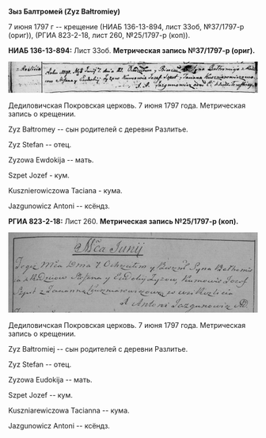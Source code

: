 **Зыз Балтромей (Zyz Bałtromiey)**

7 июня 1797 г -- крещение (НИАБ 136-13-894, лист 33об, №37/1797-р
(ориг)), (РГИА 823-2-18, лист 260, №25/1797-р (коп)).

**НИАБ 136-13-894:** Лист 33об. **Метрическая запись №37/1797-р
(ориг).**

![](./media/97dd11ee3d4fbc676536255cf49e1df9528c9958.png)

Дедиловичская Покровская церковь. 7 июня 1797 года. Метрическая запись о
крещении.

Zyz Bałtromey -- сын родителей с деревни Разлитье.

Zyz Stefan -- отец.

Zyzowa Ewdokija -- мать.

Szpet Jozef - кум.

Kusznierowiczowa Taciana - кума.

Jazgunowicz Antoni -- ксёндз.

**РГИА 823-2-18:** Лист 260. **Метрическая запись №25/1797-р (коп).**

![](./media/53aab7cb2ffd4833283ccc68baf5dc4aaca62aa6.png)

Дедиловичская Покровская церковь. 7 июня 1797 года. Метрическая запись о
крещении.

Zyz Bałtromiej -- сын родителей с деревни Разлитье.

Zyz Stefan -- отец.

Zyzowa Eudokija -- мать.

Szpet Jozef -- кум.

Kuszniarewiczowa Tacianna -- кума.

Jazgunowicz Antoni -- ксёндз.
